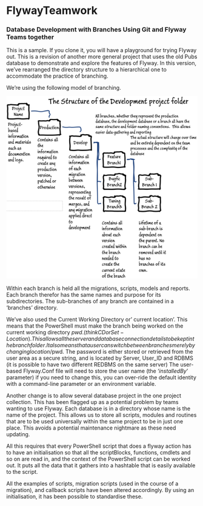 # FlywayTeamwork
###  Database Development with Branches Using Git and Flyway Teams together 

This is a sample. If you clone it, you will have a playground for trying Flyway out. This is a revision of another more general project that uses the old Pubs database to demonstrate and explore the features of Flyway. In this version, we’ve rearranged the directory structure to a hierarchical one to accommodate the practice of branching.

We’re using the following model of branching. 

![diagram of hierarchy](image-20220114092555919.png)

Within each branch is held all the migrations, scripts, models and reports. Each branch therefor has the same  names and purpose for its subdirectories. The sub-branches of any branch are contained in a ‘branches’ directory. 

We’ve also used the Current Working Directory or’ current location’. This means that the PowerShell must make the branch being worked on the current working directory $pwd. (think CD or Set-Location).  This allows all the server and database connection details to be kept in the branch folder.  It also means that a user can switch between branches merely by changing location/$pwd. The password is either stored or retrieved from the user area as a secure string, and is located by Server, User_ID and RDBMS (it is possible to have two different REDBMS on the same server)  The user-based Flyway.Conf file will need to store the user name (the ‘*installedBy*’  parameter) if you need to change this, you can over-ride the default identity with a command-line parameter or an environment variable. 

Another change is to allow several database project in the one project collection.  This has been flagged up as a potential problem by teams wanting to use Flyway.  Each database is in a directory whose name is the name of the project. This allows us to store all scripts, modules  and  routines that are to be used universally within the same project to be in just one place. This avoids a potential maintenance nightmare as these need updating.

All this requires that every PowerShell script that does a flyway action has to have an initialisation so that all the scriptBlocks, functions, cmdlets and so on are read in, and the context of the PowerShell script can be worked out. It puts all the data that it gathers into a hashtable that is easily available to the script.

All the examples of scripts, migration scripts (used in the course of a migration), and callback scripts have been altered accordingly. By using an initialisation, it has been possible to standardise these. 



